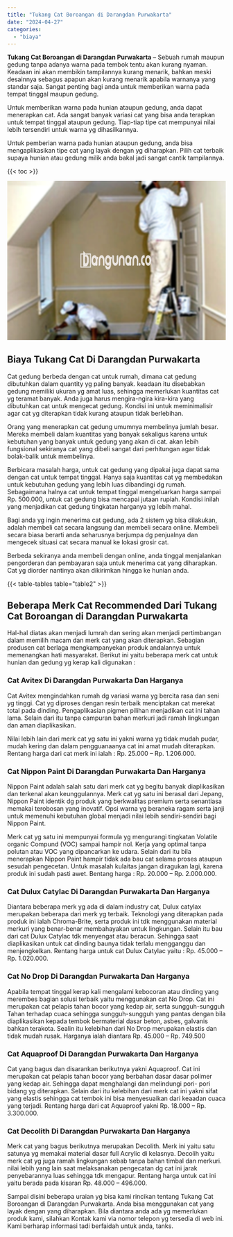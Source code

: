 ```yaml
---
title: "Tukang Cat Boroangan di Darangdan Purwakarta"
date: "2024-04-27"
categories: 
  - "biaya"
---
```


**Tukang Cat Boroangan di Darangdan Purwakarta** – Sebuah rumah maupun gedung tanpa adanya warna pada tembok tentu akan kurang nyaman. Keadaan ini akan membikin tampilannya kurang menarik, bahkan meski desainnya sebagus apapun akan kurang menarik apabila warnanya yang standar saja. Sangat penting bagi anda untuk memberikan warna pada tempat tinggal maupun gedung.

Untuk memberikan warna pada hunian ataupun gedung, anda dapat menerapkan cat. Ada sangat banyak variasi cat yang bisa anda terapkan untuk tempat tinggal ataupun gedung. Tiap-tiap tipe cat mempunyai nilai lebih tersendiri untuk warna yg dihasilkannya.

Untuk pemberian warna pada hunian ataupun gedung, anda bisa mengaplikasikan tipe cat yang layak dengan yg diharapkan. Pilih cat terbaik supaya hunian atau gedung milik anda bakal jadi sangat cantik tampilannya.

{{< toc >}}

![Tukang Cat Boroangan di Darangdan Purwakarta](/images/jasa-cat-murah29.png)

## Biaya Tukang Cat Di Darangdan Purwakarta

Cat gedung berbeda dengan cat untuk rumah, dimana cat gedung dibutuhkan dalam quantity yg paling banyak. keadaan itu disebabkan gedung memiliki ukuran yg amat luas, sehingga memerlukan kuantitas cat yg teramat banyak. Anda juga harus mengira-ngira kira-kira yang dibutuhkan cat untuk mengecat gedung. Kondisi ini untuk meminimalisir agar cat yg diterapkan tidak kurang ataupun tidak berlebihan.

Orang yang menerapkan cat gedung umumnya membelinya jumlah besar. Mereka membeli dalam kuantitas yang banyak sekaligus karena untuk kebutuhan yang banyak untuk gedung yang akan di cat. akan lebih fungsional sekiranya cat yang dibeli sangat dari perhitungan agar tidak bolak-balik untuk membelinya.

Berbicara masalah harga, untuk cat gedung yang dipakai juga dapat sama dengan cat untuk tempat tinggal. Hanya saja kuantitas cat yg membedakan untuk kebutuhan gedung yang lebih luas dibandingi dg rumah. Sebagaimana halnya cat untuk tempat tinggal mengeluarkan harga sampai Rp. 500.000, untuk cat gedung bisa mencapai jutaan rupiah. Kondisi inilah yang menjadikan cat gedung tingkatan harganya yg lebih mahal.

Bagi anda yg ingin menerima cat gedung, ada 2 sistem yg bisa dilakukan, adalah membeli cat secara langsung dan membeli secara online. Membeli secara biasa berarti anda seharusnya berjumpa dg penjualnya dan mengecek situasi cat secara manual ke lokasi grosir cat.

Berbeda sekiranya anda membeli dengan online, anda tinggal menjalankan pengorderan dan pembayaran saja untuk menerima cat yang diharapkan. Cat yg diorder nantinya akan dikirimkan hingga ke hunian anda.

{{< table-tables table="table2" >}}

## Beberapa Merk Cat Recommended Dari Tukang Cat Boroangan di Darangdan Purwakarta

Hal-hal diatas akan menjadi lumrah dan sering akan menjadi pertimbangan dalam memilih macam dan merk cat yang akan diterapkan. Sebagian produsen cat berlaga mengkampanyekan produk andalannya untuk memenangkan hati masyarakat. Berikut ini yaitu beberapa merk cat untuk hunian dan gedung yg kerap kali digunakan :

### Cat Avitex Di Darangdan Purwakarta Dan Harganya

Cat Avitex mengindahkan rumah dg variasi warna yg bercita rasa dan seni yg tinggi. Cat yg diproses dengan resin terbaik menciptakan cat merekat total pada dinding. Pengaplikasian pigmen pilihan menjadikan cat ini tahan lama. Selain dari itu tanpa campuran bahan merkuri jadi ramah lingkungan dan aman diaplikasikan.

Nilai lebih lain dari merk cat yg satu ini yakni warna yg tidak mudah pudar, mudah kering dan dalam pengguanaanya cat ini amat mudah diterapkan. Rentang harga dari cat merk ini ialah : Rp. 25.000 – Rp. 1.206.000.

### Cat Nippon Paint Di Darangdan Purwakarta Dan Harganya

Nippon Paint adalah salah satu dari merk cat yg begitu banyak diaplikasikan dan terkenal akan keunggulannya. Merk cat yg satu ini berasal dari Jepang, Nippon Paint identik dg produk yang berkwalitas premium serta senantiasa memakai terobosan yang inovatif. Opsi warna yg beraneka ragam serta janji untuk memenuhi kebutuhan global menjadi nilai lebih sendiri-sendiri bagi Nippon Paint.

Merk cat yg satu ini mempunyai formula yg mengurangi tingkatan Volatile organic Compund (VOC) sampai hampir nol. Kerja yang optimal tanpa polutan atau VOC yang dipancarkan ke udara. Selain dari itu bila menerapkan Nippon Paint hampir tidak ada bau cat selama proses ataupun sesudah pengecetan. Untuk masalah kulaitas jangan diragukan lagi, karena produk ini sudah pasti awet. Bentang harga : Rp. 20.000 – Rp. 2.000.000.

### Cat Dulux Catylac Di Darangdan Purwakarta Dan Harganya

Diantara beberapa merk yg ada di dalam industry cat, Dulux catylax merupakan beberapa dari merk yg terbaik. Teknologi yang diterapkan pada produk ini ialah Chroma-Brite, serta produk ini tdk menggunakan material merkuri yang benar-benar membahayakan untuk lingkungan. Selain itu bau dari cat Dulux Catylac tdk menyengat atau beracun. Sehingga saat diaplikasikan untuk cat dinding baunya tidak terlalu mengganggu dan menjengkelkan. Rentang harga untuk cat Dulux Catylac yaitu : Rp. 45.000 – Rp. 1.020.000.

### Cat No Drop Di Darangdan Purwakarta Dan Harganya

Apabila tempat tinggal kerap kali mengalami kebocoran atau dinding yang merembes bagian solusi terbaik yaitu menggunakan cat No Drop. Cat ini merupakan cat pelapis tahan bocor yang kedap air, serta sungguh-sungguh Tahan terhadap cuaca sehingga sungguh-sungguh yang pantas dengan bila diaplikasikan kepada tembok bermaterial dasar beton, asbes, galvanis bahkan terakota. Sealin itu kelebihan dari No Drop merupakan elastis dan tidak mudah rusak. Harganya ialah diantara Rp. 45.000 – Rp. 749.500

### Cat Aquaproof Di Darangdan Purwakarta Dan Harganya

Cat yang bagus dan disarankan berikutnya yakni Aquaproof. Cat ini merupakan cat pelapis tahan bocor yang berbahan dasar dasar polimer yang kedap air. Sehingga dapat menghalangi dan melindungi pori- pori bidang yg diterapkan. Selain dari itu kelebihan dari merk cat ini yakni sifat yang elastis sehingga cat tembok ini bisa menyesuaikan dari keaadan cuaca yang terjadi. Rentang harga dari cat Aquaproof yakni Rp. 18.000 – Rp. 3.300.000.

### Cat Decolith Di Darangdan Purwakarta Dan Harganya

Merk cat yang bagus berikutnya merupakan Decolith. Merk ini yaitu satu satunya yg memakai material dasar full Acrylic di kelasnya. Decolih yaitu merk cat yg juga ramah lingkungan sebab tanpa bahan timbal dan merkuri. nilai lebih yang lain saat melaksanakan pengecatan dg cat ini jarak penyebarannya luas sehingga tdk mengapur. Rentang harga untuk cat ini yaitu berada pada kisaran Rp. 48.000 – 496.000.

Sampai disini beberapa uraian yg bisa kami rincikan tentang Tukang Cat Boroangan di Darangdan Purwakarta. Anda bisa menggunakan cat yang layak dengan yang diharapkan. Bila diantara anda ada yg memerlukan produk kami, silahkan Kontak kami via nomor telepon yg tersedia di web ini. Kami berharap informasi tadi berfaidah untuk anda, tanks.
